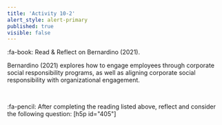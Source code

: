 ```yaml
---
title: 'Activity 10-2'
alert_style: alert-primary
published: true
visible: false
---
```


:fa-book: Read & Reflect on Bernardino (2021).


Bernardino (2021) explores how to engage employees through corporate social responsibility programs, as well as aligning corporate social responsibility with organizational engagement.


&nbsp;

:fa-pencil: After completing the reading listed above, reflect and consider the following question:
[h5p id="405"]

